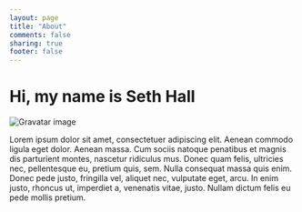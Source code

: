 ```yaml
---
layout: page
title: "About"
comments: false
sharing: true
footer: false
---
```


<div id="about">
	<h1>Hi, my name is Seth Hall</h1>
  	<img src="http://gravatar.com/avatar/bf6e8ef427e1413f6f05b000491d082d?s=200" alt="Gravatar image" title="Gravatar Image" />
  <p>Lorem ipsum dolor sit amet, consectetuer adipiscing elit. Aenean commodo ligula eget dolor. Aenean massa. Cum sociis natoque penatibus et magnis dis parturient montes, nascetur ridiculus mus. Donec quam felis, ultricies nec, pellentesque eu, pretium quis, sem. Nulla consequat massa quis enim. Donec pede justo, fringilla vel, aliquet nec, vulputate eget, arcu. In enim justo, rhoncus ut, imperdiet a, venenatis vitae, justo. Nullam dictum felis eu pede mollis pretium.</p>

</div>
